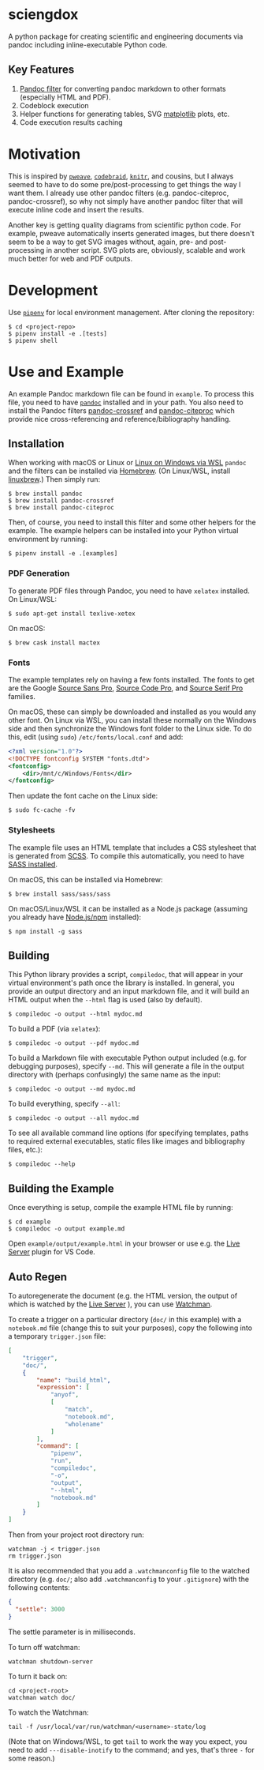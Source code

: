 # sciengdox

A python package for creating scientific and engineering documents
via pandoc including inline-executable Python code.


## Key Features

1. [Pandoc filter](https://pandoc.org/filters.html) for converting pandoc
   markdown to other formats (especially HTML and PDF).
2. Codeblock execution
3. Helper functions for generating tables, SVG
   [matplotlib](https://matplotlib.org/) plots, etc.
4. Code execution results caching


# Motivation

This is inspired by [`pweave`](http://mpastell.com/pweave/),
[`codebraid`](https://github.com/gpoore/codebraid),
[`knitr`](https://yihui.name/knitr/), and cousins, but I always seemed to have
to do some pre/post-processing to get things the way I want them.  I already use
other pandoc filters (e.g. pandoc-citeproc, pandoc-crossref), so why not simply
have another pandoc filter that will execute inline code and insert the results.

Another key is getting quality diagrams from scientific python code.  For
example, pweave automatically inserts generated images, but there doesn't seem
to be a way to get SVG images without, again, pre- and post-processing in
another script.  SVG plots are, obviously, scalable and work much better for web
and PDF outputs.


# Development

Use [`pipenv`](https://docs.pipenv.org/) for local environment management.
After cloning the repository:

```shell
$ cd <project-repo>
$ pipenv install -e .[tests]
$ pipenv shell
```

# Use and Example

An example Pandoc markdown file can be found in `example`.  To process this
file, you need to have [`pandoc`](https://pandoc.org/) installed and in your
path.  You also need to install the Pandoc filters
[pandoc-crossref](https://github.com/lierdakil/pandoc-crossref) and
[pandoc-citeproc](https://github.com/jgm/pandoc-citeproc) which provide nice
cross-referencing and reference/bibliography handling.

## Installation

When working with macOS or Linux or
[Linux on Windows via WSL](https://gist.github.com/gbingersoll/9e18afb9f4c3acd8674f5595c7e010f5)
`pandoc` and the filters can be installed via [Homebrew](https://brew.sh/).  (On
Linux/WSL, install [linuxbrew](https://docs.brew.sh/Homebrew-on-Linux).)  Then
simply run:

```shell
$ brew install pandoc
$ brew install pandoc-crossref
$ brew install pandoc-citeproc
```

Then, of course, you need to install this filter and some other helpers for the
example.  The example helpers can be installed into your Python virtual
environment by running:

```shell
$ pipenv install -e .[examples]
```

### PDF Generation

To generate PDF files through Pandoc, you need to have `xelatex` installed.
On Linux/WSL:

```shell
$ sudo apt-get install texlive-xetex
```

On macOS:

```shell
$ brew cask install mactex
```

### Fonts

The example templates rely on having a few fonts installed.
The fonts to get are the Google
[Source Sans Pro](https://fonts.google.com/specimen/Source+Sans+Pro),
[Source Code Pro](https://fonts.google.com/specimen/Source+Code+Pro), and
[Source Serif Pro](https://fonts.google.com/specimen/Source+Serif+Pro) families.

On macOS, these can simply be downloaded and installed as you would any other
font.  On Linux via WSL, you can install these normally on the Windows side and
then synchronize the Windows font folder to the Linux side.  To do this, edit
(using `sudo`) `/etc/fonts/local.conf` and add:

```xml
<?xml version="1.0"?>
<!DOCTYPE fontconfig SYSTEM "fonts.dtd">
<fontconfig>
    <dir>/mnt/c/Windows/Fonts</dir>
</fontconfig>
```

Then update the font cache on the Linux side:

```shell
$ sudo fc-cache -fv
```

### Stylesheets

The example file uses an HTML template that includes a CSS stylesheet that is
generated from [SCSS](https://sass-lang.com/documentation/syntax).  To compile
this automatically, you need to have
[SASS installed](https://sass-lang.com/install).

On macOS, this can be installed via Homebrew:

```shell
$ brew install sass/sass/sass
```

On macOS/Linux/WSL it can be installed as a Node.js package (assuming you
already have [Node.js/npm](https://nodejs.org/) installed):

```shell
$ npm install -g sass
```

## Building

This Python library provides a script, `compiledoc`, that will appear in your
virtual environment's path once the library is installed.  In general, you
provide an output directory and an input markdown file, and it will build an
HTML output when the `--html` flag is used (also by default).

```shell
$ compiledoc -o output --html mydoc.md
```

To build a PDF (via `xelatex`):

```shell
$ compiledoc -o output --pdf mydoc.md
```

To build a Markdown file with executable Python output included (e.g. for
debugging purposes), specify `--md`.  This will generate a file in the output
directory with (perhaps confusingly) the same name as the input:

```shell
$ compiledoc -o output --md mydoc.md
```

To build everything, specify `--all`:

```shell
$ compiledoc -o output --all mydoc.md
```

To see all available command line options (for specifying templates, paths to
required external executables, static files like images and bibliography files,
etc.):

```shell
$ compiledoc --help
```

## Building the Example

Once everything is setup, compile the example HTML file by running:

```shell
$ cd example
$ compiledoc -o output example.md
```

Open `example/output/example.html` in your browser or use e.g. the [Live
Server](https://marketplace.visualstudio.com/items?itemName=ritwickdey.LiveServer)
plugin for VS Code.

## Auto Regen

To autoregenerate the document (e.g. the HTML version, the output of which is
watched by the
[Live Server](https://marketplace.visualstudio.com/items?itemName=ritwickdey.LiveServer)
), you can use [Watchman](https://facebook.github.io/watchman/).

To create a trigger on a particular directory (`doc/` in this example) with a
`notebook.md` file (change this to suit your purposes), copy the following into
a temporary `trigger.json` file:

```json
[
    "trigger",
    "doc/",
    {
        "name": "build_html",
        "expression": [
            "anyof",
            [
                "match",
                "notebook.md",
                "wholename"
            ]
        ],
        "command": [
            "pipenv",
            "run",
            "compiledoc",
            "-o",
            "output",
            "--html",
            "notebook.md"
        ]
    }
]
```

Then from your project root directory run:

```shell
watchman -j < trigger.json
rm trigger.json
```

It is also recommended that you add a `.watchmanconfig` file to the watched
directory (e.g. `doc/`; also add `.watchmanconfig` to your `.gitignore`) with
the following contents:

```json
{
  "settle": 3000
}
```

The settle parameter is in milliseconds.

To turn off watchman:

```shell
watchman shutdown-server
```

To turn it back on:

```shell
cd <project-root>
watchman watch doc/
```

To watch the Watchman:

```shell
tail -f /usr/local/var/run/watchman/<username>-state/log
```

(Note that on Windows/WSL, to get `tail` to work the way you expect, you need to
add `---disable-inotify` to the command; and yes, that's three `-` for some
reason.)

